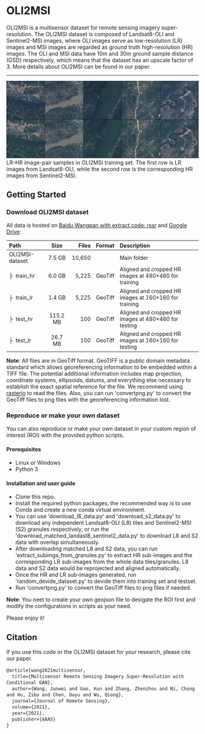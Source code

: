 # OLI2MSI

OLI2MSI is a multisensor dataset for remote sensing imagery super-resolution. The OLI2MSI dataset is composed of Landsat8-OLI
and Sentinel2-MSI images, where OLI images serve as low-resolution (LR) images and MSI images are regarded as ground truth 
high-resolution (HR) images. The OLI and MSI data have 10m and 30m ground sample distance (GSD) respectively, which means that 
the dataset has an upscale factor of 3. More details about OLI2MSI can be found in our paper.

---
<img src='imgs/data_samples.png'>
LR-HR image-pair samples in OLI2MSI training set. The first row is LR images from Landsat8-OLI, while the second row is the
corresponding HR images from Sentinel2-MSI.

## Getting Started
### Download OLI2MSI dataset

All data is hosted on [Baidu Wangpan with extract code: rssr](https://pan.baidu.com/s/1bZMOIEvPKhE2kP9qlkZ33A) and [Google Drive](https://drive.google.com/drive/folders/1kMi-_hSwO3e_Qf68VgLwaaXTNseXxg-d?usp=sharing):

| Path | Size | Files | Format | Description
| :--- | :--: | ----: | :----: | :----------
| OLI2MSI-dataset | 7.5 GB | 10,650 | | Main folder
| &boxvr;&nbsp; train_hr | 6.0 GB | 5,225 | GeoTiff | Aligned and cropped HR images at 480×480 for training
| &boxvr;&nbsp; train_lr | 1.4 GB | 5,225 | GeoTiff | Aligned and cropped HR images at 160×160 for training
| &boxvr;&nbsp; test_hr | 115.2 MB | 100 | GeoTiff | Aligned and cropped HR images at 480×480 for testing
| &boxvr;&nbsp; test_lr | 26.7 MB | 100 | GeoTiff | Aligned and cropped HR images at 160×160 for testing

**Note**: All files are in GeoTiff format. GeoTIFF is a public domain metadata standard which allows georeferencing information to be embedded within a TIFF file. The potential additional information includes map projection, coordinate systems, ellipsoids, datums, and everything else necessary to establish the exact spatial reference for the file. We recommend using [rasterio](https://github.com/mapbox/rasterio) to read the files. Also, you can run 'convertpng.py' to convert the GeoTiff files to png files with the georeferencing information lost.

### Reproduce or make your own dataset
You can also reproduce or make your own dataset in your custom region of interest (ROI) with the provided python scripts.
#### Prerequisites
- Linux or Windows
- Python 3
#### Installation and user guide
- Clone this repo.
- Install the required python packages, the recommended way is to use Conda and create a new conda virtual environment.
- You can use 'download_l8_data.py' and 'download_s2_data.py' to download any independent Landsat8-OLI (L8) tiles and Sentinel2-MSI (S2) granules respectively, or run the 'download_matched_landast8_sentinel2_data.py' to download L8 and S2 data with overlap simultaneously. 
- After downloading matched L8 and S2 data, you can run 'extract_subimgs_from_granules.py' to extract HR sub-images and the corresponding LR sub-images from the whole data tiles/granules. L8 data and S2 data would be reprojected and aligned automatically.
- Once the HR and LR sub-images generated, run 'random_devide_dataset.py' to devide them into training set and testset.
- Run 'convertpng.py' to convert the GeoTiff files to png files if needed.

**Note**:  You neet to create your own geojson file to desigate the ROI first and modify the configurations in scripts as your need. 

Please enjoy it!
## Citation
If you use this code or the OLI2MSI dataset for your research, please cite our paper.
```
@article{wang2021multisensor,
  title={Multisensor Remote Sensing Imagery Super-Resolution with Conditional GAN},
  author={Wang, Junwei and Gao, Kun and Zhang, Zhenzhou and Ni, Chong and Hu, Zibo and Chen, Dayu and Wu, Qiong},
  journal={Journal of Remote Sensing},
  volume={2021},
  year={2021},
  publisher={AAAS}
}

```
